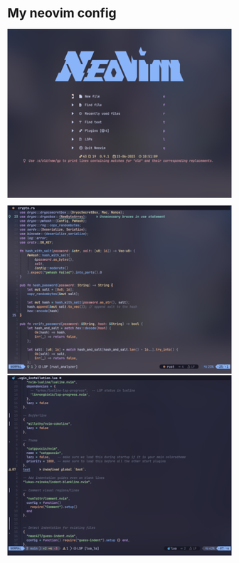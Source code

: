 # My neovim config

![Start menu](StartMenu.png)

![Normal usage](neovim.png)
![Normal usage second](neovim2.png)
